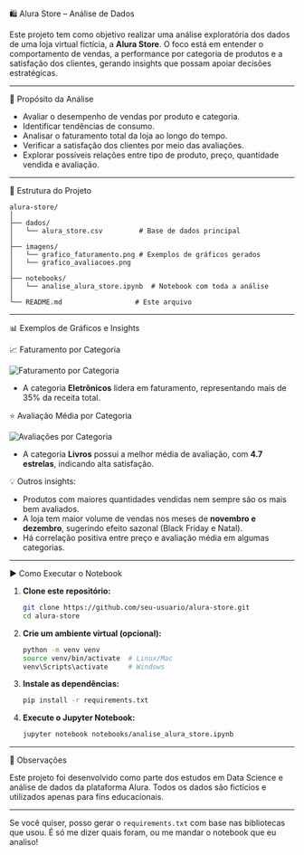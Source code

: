 🛍️ Alura Store – Análise de Dados

Este projeto tem como objetivo realizar uma análise exploratória dos dados de uma loja virtual fictícia, a **Alura Store**. O foco está em entender o comportamento de vendas, a performance por categoria de produtos e a satisfação dos clientes, gerando insights que possam apoiar decisões estratégicas.

---

🎯 Propósito da Análise

* Avaliar o desempenho de vendas por produto e categoria.
* Identificar tendências de consumo.
* Analisar o faturamento total da loja ao longo do tempo.
* Verificar a satisfação dos clientes por meio das avaliações.
* Explorar possíveis relações entre tipo de produto, preço, quantidade vendida e avaliação.

---

📁 Estrutura do Projeto

```
alura-store/
│
├── dados/
│   └── alura_store.csv         # Base de dados principal
│
├── imagens/
│   └── grafico_faturamento.png # Exemplos de gráficos gerados
│   └── grafico_avaliacoes.png
│
├── notebooks/
│   └── analise_alura_store.ipynb  # Notebook com toda a análise
│
└── README.md                  # Este arquivo
```

---

📊 Exemplos de Gráficos e Insights

 📈 Faturamento por Categoria

![Faturamento por Categoria](imagens/grafico_faturamento.png)

* A categoria **Eletrônicos** lidera em faturamento, representando mais de 35% da receita total.

⭐ Avaliação Média por Categoria

![Avaliações por Categoria](imagens/grafico_avaliacoes.png)

* A categoria **Livros** possui a melhor média de avaliação, com **4.7 estrelas**, indicando alta satisfação.

💡 Outros insights:

* Produtos com maiores quantidades vendidas nem sempre são os mais bem avaliados.
* A loja tem maior volume de vendas nos meses de **novembro e dezembro**, sugerindo efeito sazonal (Black Friday e Natal).
* Há correlação positiva entre preço e avaliação média em algumas categorias.

---

▶️ Como Executar o Notebook

1. **Clone este repositório:**

   ```bash
   git clone https://github.com/seu-usuario/alura-store.git
   cd alura-store
   ```

2. **Crie um ambiente virtual (opcional):**

   ```bash
   python -m venv venv
   source venv/bin/activate  # Linux/Mac
   venv\Scripts\activate     # Windows
   ```

3. **Instale as dependências:**

   ```bash
   pip install -r requirements.txt
   ```

4. **Execute o Jupyter Notebook:**

   ```bash
   jupyter notebook notebooks/analise_alura_store.ipynb
   ```

---

 📌 Observações

Este projeto foi desenvolvido como parte dos estudos em Data Science e análise de dados da plataforma Alura. Todos os dados são fictícios e utilizados apenas para fins educacionais.

---

Se você quiser, posso gerar o `requirements.txt` com base nas bibliotecas que usou. É só me dizer quais foram, ou me mandar o notebook que eu analiso!
